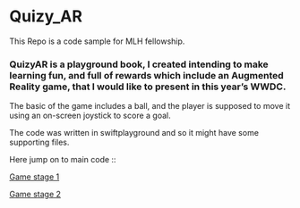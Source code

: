 # Quizy_AR
This Repo is a code sample for MLH fellowship.

### QuizyAR is a playground book, I created intending to make learning fun, and full of rewards which include an Augmented Reality game, that I would like to present in this year’s WWDC.
The basic of the game includes a ball, and the player is supposed to move it using an on-screen joystick to score a goal. 

The code was written in swiftplayground and so it might have some supporting files.

Here jump on to main code ::


[Game stage 1](https://github.com/paraschhugani/Quizy_AR/blob/main/QuizyAR.playground/Pages/Game%20Stage%201.xcplaygroundpage/Contents.swift)

[Game stage 2](https://github.com/paraschhugani/Quizy_AR/blob/main/QuizyAR.playground/Pages/Game%20Stage%202.xcplaygroundpage/Contents.swift)
